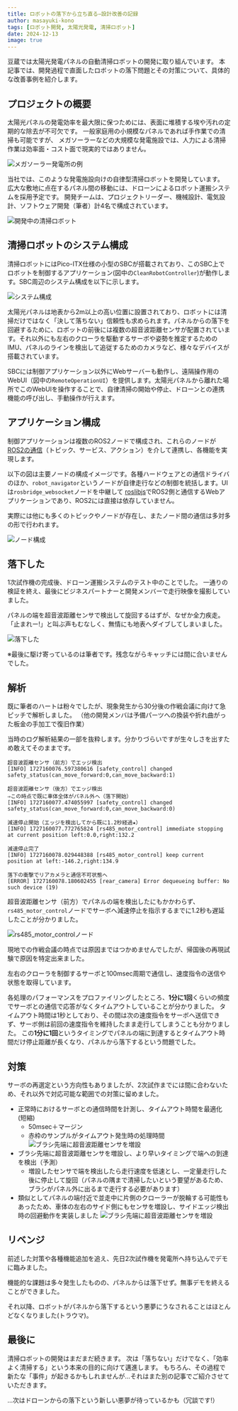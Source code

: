 ```yaml
---
title: ロボットの落下から立ち直る—設計改善の記録
author: masayuki-kono
tags: [ロボット開発, 太陽光発電, 清掃ロボット]
date: 2024-12-13
image: true
---
```


豆蔵では太陽光発電パネルの自動清掃ロボットの開発に取り組んでいます。
本記事では、開発過程で直面したロボットの落下問題とその対策について、具体的な改善事例を紹介します。

## プロジェクトの概要

太陽光パネルの発電効率を最大限に保つためには、表面に堆積する埃や汚れの定期的な除去が不可欠です。
一般家庭用の小規模なパネルであれば手作業での清掃も可能ですが、
メガソーラーなどの大規模な発電施設では、人力による清掃作業は効率面・コスト面で現実的ではありません。

![メガソーラー発電所の例](/img/robotics/clean-robot/solor-panel.png)

当社では、このような発電施設向けの自律型清掃ロボットを開発しています。
広大な敷地に点在するパネル間の移動には、ドローンによるロボット運搬システムを採用予定です。
開発チームは、プロジェクトリーダー、機械設計、電気設計、ソフトウェア開発（筆者）計4名で構成されています。

![開発中の清掃ロボット](/img/robotics/clean-robot/clean-robot-proto-2nd.png)

## 清掃ロボットのシステム構成

清掃ロボットにはPico-ITX仕様の小型のSBCが搭載されており、このSBC上でロボットを制御するアプリケーション(図中の`CleanRobotController`)が動作します。SBC周辺のシステム構成を以下に示します。

![システム構成](/img/robotics/clean-robot/system-structure-related-to-sbc-proto-2nd.png)

太陽光パネルは地表から2m以上の高い位置に設置されており、ロボットには清掃だけではなく「決して落ちない」信頼性も求められます。パネルからの落下を回避するために、ロボットの前後には複数の超音波距離センサが配置されています。それ以外にも左右のクローラを駆動するサーボや姿勢を推定するためのIMU、パネルのラインを検出して追従するためのカメラなど、様々なデバイスが搭載されています。

SBCには制御アプリケーション以外にWebサーバーも動作し、遠隔操作用のWebUI（図中の`RemoteOperationUI`）を提供します。太陽光パネルから離れた場所でこのWebUIを操作することで、自律清掃の開始や停止、ドローンとの連携機能の呼び出し、手動操作が行えます。

## アプリケーション構成

制御アプリケーションは複数のROS2ノードで構成され、これらのノードが[ROS2の通信](https://docs.ros.org/en/humble/How-To-Guides/Topics-Services-Actions.html)（トピック、サービス、アクション）を介して連携し、各機能を実現します。

以下の図は主要ノードの構成イメージです。各種ハードウェアとの通信ドライバのほか、`robot_navigator`というノードが自律走行などの制御を統括します。UIは`rosbridge_websocket`ノードを中継して [roslibjs](https://github.com/RobotWebTools/roslibjs)でROS2側と通信するWebアプリケーションであり、ROS2には直接は依存していません。

実際には他にも多くのトピックやノードが存在し、またノード間の通信は多対多の形で行われます。

![ノード構成](/img/robotics/clean-robot/node-structure-proto-2nd.png)

## 落下した

1次試作機の完成後、ドローン運搬システムのテスト中のことでした。
一通りの検証を終え、最後にビジネスパートナーと開発メンバーで走行映像を撮影していました。

パネルの端を超音波距離センサで検出して旋回するはずが、なぜか全力疾走。
「止まれー!」と叫ぶ声もむなしく、無情にも地表へダイブしてしまいました。

![落下した](/img/robotics/clean-robot/falling-down.gif)

※最後に駆け寄っているのは筆者です。残念ながらキャッチには間に合いませんでした。

## 解析

既に筆者のハートは粉々でしたが、現象発生から30分後の作戦会議に向けて急ピッチで解析しました。
（他の開発メンバは予備パーツへの換装や折れ曲がった板金の手加工で復旧作業）

当時のログ解析結果の一部を抜粋します。分かりづらいですが生々しさを出すため敢えてそのままです。

```shell
超音波距離センサ（前方）でエッジ検出
[INFO] 1727160076.597380616 [safety_control] changed safety_status(can_move_forward:0,can_move_backward:1)

超音波距離センサ（後方）でエッジ検出
⇒この時点で既に車体全体がパネル外へ（落下開始）
[INFO] 1727160077.474055997 [safety_control] changed safety_status(can_move_forward:0,can_move_backward:0)

減速停止開始（エッジを検出してから既に1.2秒経過★）
[INFO] 1727160077.772765824 [rs485_motor_control] immediate stopping at current position left:0.0,right:132.2

減速停止完了
[INFO] 1727160078.029448388 [rs485_motor_control] keep current position at left:-146.2,right:134.9

落下の衝撃でリアカメラと通信不可状態へ
[ERROR] 1727160078.180602455 [rear_camera] Error dequeueing buffer: No such device (19)
```

超音波距離センサ（前方）でパネルの端を検出したにもかかわらず、`rs485_motor_control`ノードでサーボへ減速停止を指示するまでに1.2秒も遅延したことが分かりました。

![rs485_motor_controlノード](/img/robotics/clean-robot/rs-485-motor-control.png)

現地での作戦会議の時点では原因まではつかめませんでしたが、帰国後の再現試験で原因を特定出来ました。

左右のクローラを制御するサーボと100msec周期で通信し、速度指令の送信や状態を取得しています。

各処理のパフォーマンスをプロファイリングしたところ、**1分に1回**くらいの頻度でサーボとの通信で応答がなくタイムアウトしていることが分かりました。
タイムアウト時間は1秒としており、その間は次の速度指令をサーボへ送信できず、サーボ側は前回の速度指令を維持したまま走行してしまうことも分かりました。
この**1分に1回**というタイミングでパネルの端に到達するとタイムアウト時間だけ停止距離が長くなり、パネルから落下するという問題でした。

## 対策

サーボの再選定という方向性もありましたが、2次試作までには間に合わないため、それ以外で対応可能な範囲での対策に留めました。

* 正常時におけるサーボとの通信時間を計測し、タイムアウト時間を最適化(短縮)
    * 50msec＋マージン
    * 赤枠のサンプルがタイムアウト発生時の処理時間
    ![ブラシ先端に超音波距離センサを増設](/img/robotics/clean-robot/servo-com-processing-time.png)
* ブラシ先端に超音波距離センサを増設し、より早いタイミングで端への到達を検出（予測）
    * 増設したセンサで端を検出したら走行速度を低速とし、一定量走行した後に停止して旋回（パネルの隅まで清掃したいという要望があるため、ブラシがパネル外に出るまで走行する必要があります）
* 類似としてパネルの端付近で並走中に片側のクローラーが脱輪する可能性もあったため、車体の左右のサイド側にもセンサを増設し、サイドエッジ検出時の回避動作を実装しました
    ![ブラシ先端に超音波距離センサを増設](/img/robotics/clean-robot/clean-robot-proto-2nd-add-edge-sensors.png)

## リベンジ

前述した対策や各種機能追加を追え、先日2次試作機を発電所へ持ち込んでデモに臨みました。

機能的な課題は多々発生したものの、パネルからは落下せず。無事デモを終えることができました。

それ以降、ロボットがパネルから落下するという悪夢にうなされることはほとんどなくなりました(トラウマ)。

## 最後に

清掃ロボットの開発はまだまだ続きます。
次は「落ちない」だけでなく、「効率よく清掃する」という本来の目的に向けて邁進します。
もちろん、その過程で新たな「事件」が起きるかもしれませんが...それはまた別の記事でご紹介させていただきます。

...次はドローンからの落下という新しい悪夢が待っているかも（冗談です!）
